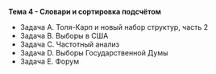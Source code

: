 **Тема 4 - Словари и сортировка подсчётом**  
 - Задача A. Толя-Карп и новый набор структур, часть 2 
 - Задача B. Выборы в США 
 - Задача C. Частотный анализ 
 - Задача D. Выборы Государственной Думы  
 - Задача E. Форум
